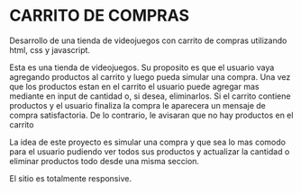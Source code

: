 # CARRITO DE COMPRAS

Desarrollo de una tienda de videojuegos con carrito de compras utilizando html, css y javascript.

Esta es una tienda de videojuegos. Su proposito es que el usuario vaya agregando productos al carrito y luego pueda simular una compra.
Una vez que los productos estan en el carrito el usuario puede agregar mas mediante en input de cantidad o, si desea, eliminarlos. 
Si el carrito contiene productos y el usuario finaliza la compra le aparecera un mensaje de compra satisfactoria. De lo contrario, le avisaran que no hay productos en el carrito

La idea de este proyecto es simular una compra y que sea lo mas comodo para el usuario pudiendo ver todos sus productos y actualizar la cantidad o eliminar productos todo desde una misma seccion. 

El sitio es totalmente responsive.
